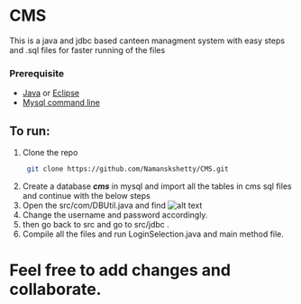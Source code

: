 # CMS
This is a java and jdbc based canteen managment system with easy steps and .sql files for faster running of the files
### Prerequisite
* <a href="https://www.oracle.com/java/technologies/downloads/">Java</a> or <a href="https://www.eclipse.org/downloads/">Eclipse</a>
* <a href="https://dev.mysql.com/downloads/workbench/">Mysql command line</a>
## To run:
1. Clone the repo
   ```sh
    git clone https://github.com/Namanskshetty/CMS.git
    ```
 2. Create a database ***cms*** in mysql and import all the tables in cms sql files and continue with the below steps
 3. Open the src/com/DBUtil.java and find ![alt text](https://github.com/namanskshetty/CMS/blob/main/src/com/image.png?raw=true) 
 4. Change the username and password accordingly.
 5. then go back to src and go to src/jdbc .
 6. Compile all the files and run LoginSelection.java and main method file.
 
# Feel free to add changes and collaborate.
